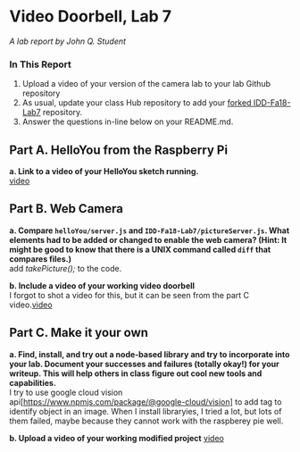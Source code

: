 # Video Doorbell, Lab 7

*A lab report by John Q. Student*

### In This Report

1. Upload a video of your version of the camera lab to your lab Github repository
1. As usual, update your class Hub repository to add your [forked IDD-Fa18-Lab7](/FAR-Lab/IDD-Fa18-Lab7) repository.
1. Answer the questions in-line below on your README.md.

## Part A. HelloYou from the Raspberry Pi

**a. Link to a video of your HelloYou sketch running.**  
[video](https://youtu.be/zES3uVOEIlo)

## Part B. Web Camera

**a. Compare `helloYou/server.js` and `IDD-Fa18-Lab7/pictureServer.js`. What elements had to be added or changed to enable the web camera? (Hint: It might be good to know that there is a UNIX command called `diff` that compares files.)**  
add *takePicture();* to the code.

**b. Include a video of your working video doorbell**  
I forgot to shot a video for this, but it can be seen from the part C video.[video](https://youtu.be/2JrgU8yCLsE)

## Part C. Make it your own

**a. Find, install, and try out a node-based library and try to incorporate into your lab. Document your successes and failures (totally okay!) for your writeup. This will help others in class figure out cool new tools and capabilities.**  
I try to use google cloud vision api[https://www.npmjs.com/package/@google-cloud/vision] to add tag to identify object in an image. When I install libraryies, I tried a lot, but lots of them failed, maybe because they cannot work with the raspberey pie well. 

**b. Upload a video of your working modified project**
[video](https://youtu.be/2JrgU8yCLsE)
